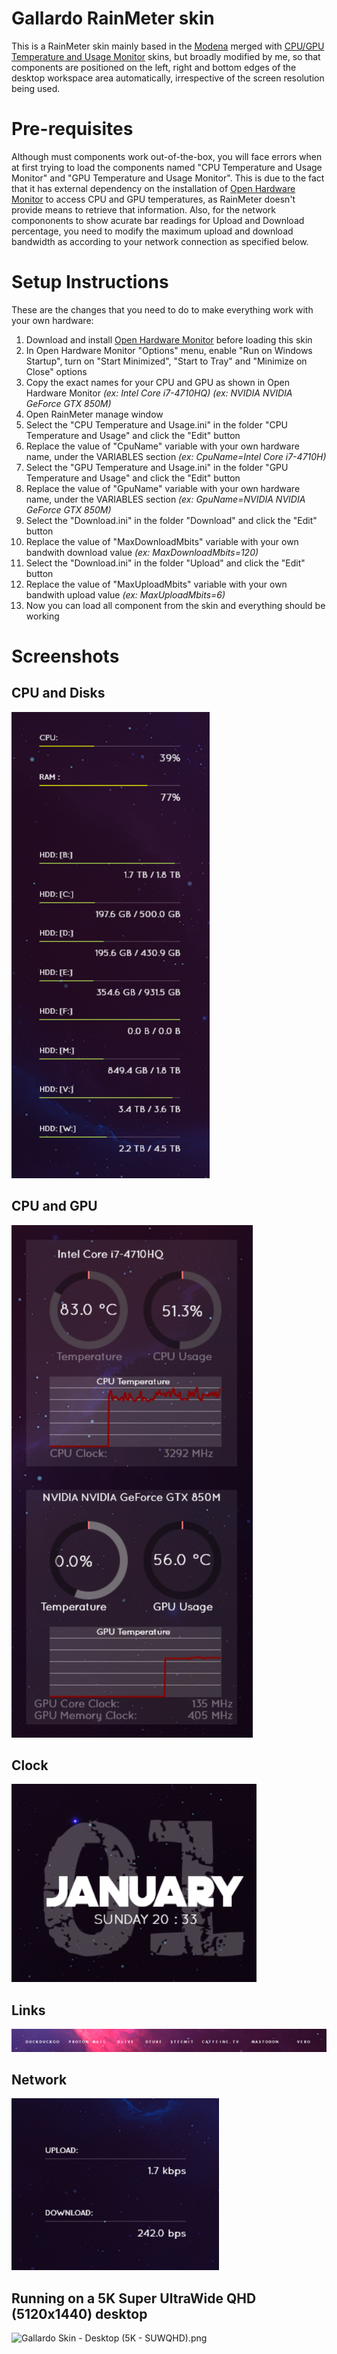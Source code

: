 # Gallardo RainMeter skin
This is a RainMeter skin mainly based in the [Modena](https://www.deviantart.com/apexxx-sensei/art/Modena-770512921) merged with [CPU/GPU Temperature and Usage Monitor](https://www.deviantart.com/classic2203/art/Rainmeter-CPU-GPU-Temperature-and-Usage-Monitor-889867033) skins, but broadly modified by me, so that components are  positioned on the left, right and bottom edges of the desktop workspace area automatically, irrespective of the screen resolution being used.

# Pre-requisites
Although must components work out-of-the-box, you will face errors when at first trying to load the components named "CPU Temperature and Usage Monitor" and "GPU Temperature and Usage Monitor". This is due to the fact that it has external dependency on the installation of [Open Hardware Monitor](https://openhardwaremonitor.org/) to access CPU and GPU temperatures, as RainMeter doesn't provide means to retrieve that information. 
 Also, for the network compononents to show acurate bar readings for Upload and Download percentage, you need to modify the maximum upload and download bandwidth as according to your network connection as specified below.  


# Setup Instructions
These are the changes that you need to do to make everything work with your own hardware:

1. Download and install [Open Hardware Monitor](https://openhardwaremonitor.org/downloads/) before loading this skin
2. In Open Hardware Monitor "Options" menu, enable "Run on Windows Startup", turn on "Start Minimized", "Start to Tray" and "Minimize on Close" options
3. Copy the exact names for your CPU and GPU as shown in Open Hardware Monitor _(ex: Intel Core i7-4710HQ) (ex: NVIDIA NVIDIA GeForce GTX 850M)_
4. Open RainMeter manage window
5. Select the "CPU Temperature and Usage.ini" in the folder "CPU Temperature and Usage" and click the "Edit" button 
6. Replace the value of "CpuName" variable with your own hardware name, under the VARIABLES section _(ex: CpuName=Intel Core i7-4710H)_
7. Select the "GPU Temperature and Usage.ini" in the folder "GPU Temperature and Usage" and click the "Edit" button 
8. Replace the value of "GpuName" variable with your own hardware name, under the VARIABLES section _(ex: GpuName=NVIDIA NVIDIA GeForce GTX 850M)_
9. Select the "Download.ini" in the folder "Download" and click the "Edit" button 
8. Replace the value of "MaxDownloadMbits" variable with your own bandwith download value _(ex: MaxDownloadMbits=120)_
9. Select the "Download.ini" in the folder "Upload" and click the "Edit" button 
10. Replace the value of "MaxUploadMbits" variable with your own bandwith upload value _(ex: MaxUploadMbits=6)_
11. Now you can load all component from the skin and everything should be working

# Screenshots

## CPU and Disks
![Gallardo Skin - CPU + Disks.png](https://github.com/hvmonteiro/rainmeter-skins/blob/ea5c7ae46a6b07c0add7844072473bc2376ae099/Gallardo/@Resources/Gallardo%20Skin%20-%20CPU%20+%20Disks.png)

## CPU and GPU
![Gallardo Skin - CPU + GPU.png](https://github.com/hvmonteiro/rainmeter-skins/blob/ea5c7ae46a6b07c0add7844072473bc2376ae099/Gallardo/@Resources/Gallardo%20Skin%20-%20CPU%20+%20GPU.png)

## Clock
![Gallardo Skin - Clock.png](https://github.com/hvmonteiro/rainmeter-skins/blob/ea5c7ae46a6b07c0add7844072473bc2376ae099/Gallardo/@Resources/Gallardo%20Skin%20-%20Clock.png)

## Links
![Gallardo Skin - Links.png](https://github.com/hvmonteiro/rainmeter-skins/blob/ea5c7ae46a6b07c0add7844072473bc2376ae099/Gallardo/@Resources/Gallardo%20Skin%20-%20Links.png)

## Network 
![Gallardo Skin - Network.png](https://github.com/hvmonteiro/rainmeter-skins/blob/ea5c7ae46a6b07c0add7844072473bc2376ae099/Gallardo/@Resources/Gallardo%20Skin%20-%20Network.png)

## Running on a 5K Super UltraWide QHD (5120x1440) desktop
![Gallardo Skin - Desktop (5K - SUWQHD).png](https://github.com/hvmonteiro/rainmeter-skins/blob/ea5c7ae46a6b07c0add7844072473bc2376ae099/Gallardo/@Resources/Gallardo%20Skin%20-%20Desktop%20(5K%20-%20SUWQHD).png)


